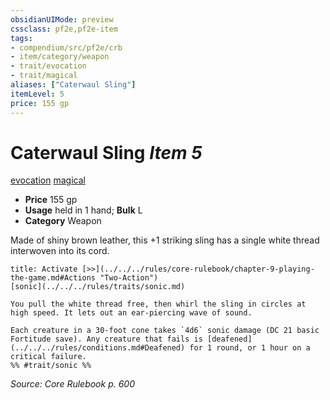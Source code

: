 ```yaml
---
obsidianUIMode: preview
cssclass: pf2e,pf2e-item
tags:
- compendium/src/pf2e/crb
- item/category/weapon
- trait/evocation
- trait/magical
aliases: ["Caterwaul Sling"]
itemLevel: 5
price: 155 gp
---
```

# Caterwaul Sling *Item 5*  
[evocation](../../../rules/traits/evocation.md)  [magical](../../../rules/traits/magical.md)  

- **Price** 155 gp
- **Usage** held in 1 hand; **Bulk** L
- **Category** Weapon

Made of shiny brown leather, this +1 striking sling has a single white thread interwoven into its cord.

```ad-embed-ability
title: Activate [>>](../../../rules/core-rulebook/chapter-9-playing-the-game.md#Actions "Two-Action")
[sonic](../../../rules/traits/sonic.md)  

You pull the white thread free, then whirl the sling in circles at high speed. It lets out an ear-piercing wave of sound.

Each creature in a 30-foot cone takes `4d6` sonic damage (DC 21 basic Fortitude save). Any creature that fails is [deafened](../../../rules/conditions.md#Deafened) for 1 round, or 1 hour on a critical failure.  
%% #trait/sonic %%
```

*Source: Core Rulebook p. 600*
